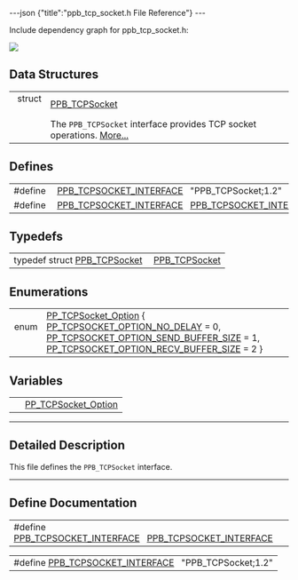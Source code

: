 ---json {"title":"ppb\_tcp\_socket.h File Reference"} ---

Include dependency graph for ppb\_tcp\_socket.h:

![](/docs/native-client/pepper_dev/c/ppb__tcp__socket_8h__incl.png)

Data Structures
---------------

<table><tbody><tr class="odd"><td style="text-align: right;">struct  </td><td><a href="/docs/native-client/pepper_dev/c/struct_p_p_b___t_c_p_socket__1__2/" class="el">PPB_TCPSocket</a></td></tr><tr class="even"><td style="text-align: right;"> </td><td>The <code>PPB_TCPSocket</code> interface provides TCP socket operations. <a href="/docs/native-client/pepper_dev/c/struct_p_p_b___t_c_p_socket__1__2#details">More...</a><br />
</td></tr></tbody></table>

Defines
-------

<table><tbody><tr class="odd"><td style="text-align: right;">#define </td><td><a href="/docs/native-client/pepper_dev/c/ppb__tcp__socket_8h#a2f1cedfee70f4bfe4c35849be53fd73f" class="el">PPB_TCPSOCKET_INTERFACE</a>   "PPB_TCPSocket;1.2"</td></tr><tr class="even"><td style="text-align: right;">#define </td><td><a href="/docs/native-client/pepper_dev/c/ppb__tcp__socket_8h#a29ecaef1552f19b223e6c93475d8788c" class="el">PPB_TCPSOCKET_INTERFACE</a>   <a href="/docs/native-client/pepper_dev/c/ppb__tcp__socket_8h#a2f1cedfee70f4bfe4c35849be53fd73f" class="el">PPB_TCPSOCKET_INTERFACE</a></td></tr></tbody></table>

Typedefs
--------

<table><tbody><tr class="odd"><td style="text-align: right;">typedef struct <a href="/docs/native-client/pepper_dev/c/struct_p_p_b___t_c_p_socket__1__2/" class="el">PPB_TCPSocket</a> </td><td><a href="/docs/native-client/pepper_dev/c/group___interfaces#ga68e25baffc8cfc72d6c636a3a6217aa0" class="el">PPB_TCPSocket</a></td></tr></tbody></table>

Enumerations
------------

<table><tbody><tr class="odd"><td style="text-align: right;">enum  </td><td><a href="/docs/native-client/pepper_dev/c/group___enums#ga1557c0bbce8739a3418e6027a9c44e12" class="el">PP_TCPSocket_Option</a> { <a href="/docs/native-client/pepper_dev/c/group___enums#gga1557c0bbce8739a3418e6027a9c44e12a4b17558654d1df4452aa98f7d2609a10" class="el">PP_TCPSOCKET_OPTION_NO_DELAY</a> = 0, <a href="/docs/native-client/pepper_dev/c/group___enums#gga1557c0bbce8739a3418e6027a9c44e12a61ce27ba7853d05f7af51be1bed5d1a6" class="el">PP_TCPSOCKET_OPTION_SEND_BUFFER_SIZE</a> = 1, <a href="/docs/native-client/pepper_dev/c/group___enums#gga1557c0bbce8739a3418e6027a9c44e12aef57736e294acb30fb7b3b2f4a425f72" class="el">PP_TCPSOCKET_OPTION_RECV_BUFFER_SIZE</a> = 2 }</td></tr></tbody></table>

Variables
---------

<table><tbody><tr class="odd"><td style="text-align: right;"> </td><td><a href="/docs/native-client/pepper_dev/c/group___enums#ga1557c0bbce8739a3418e6027a9c44e12" class="el">PP_TCPSocket_Option</a></td></tr></tbody></table>

------------------------------------------------------------------------

<span id="details" class="anchor" style="margin: 0;"></span>

Detailed Description
--------------------

This file defines the `PPB_TCPSocket` interface.

------------------------------------------------------------------------

Define Documentation
--------------------

<span id="a29ecaef1552f19b223e6c93475d8788c" class="anchor" style="margin: 0;"></span>

<table><tbody><tr class="odd"><td>#define <a href="/docs/native-client/pepper_dev/c/ppb__tcp__socket_8h#a29ecaef1552f19b223e6c93475d8788c" class="el">PPB_TCPSOCKET_INTERFACE</a>   <a href="/docs/native-client/pepper_dev/c/ppb__tcp__socket_8h#a2f1cedfee70f4bfe4c35849be53fd73f" class="el">PPB_TCPSOCKET_INTERFACE</a></td></tr></tbody></table>

<span id="a2f1cedfee70f4bfe4c35849be53fd73f" class="anchor" style="margin: 0;"></span>

<table><tbody><tr class="odd"><td>#define <a href="/docs/native-client/pepper_dev/c/ppb__tcp__socket_8h#a2f1cedfee70f4bfe4c35849be53fd73f" class="el">PPB_TCPSOCKET_INTERFACE</a>   "PPB_TCPSocket;1.2"</td></tr></tbody></table>
